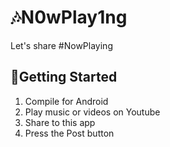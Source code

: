 # :notes:N0wPlay1ng

Let's share #NowPlaying

## :musical_note:Getting Started
1. Compile for Android
2. Play music or videos on Youtube
3. Share to this app
4. Press the Post button